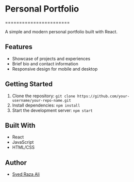 # Personal Portfolio

=======================

A simple and modern personal portfolio built with React.

## Features

- Showcase of projects and experiences
- Brief bio and contact information
- Responsive design for mobile and desktop

## Getting Started

1. Clone the repository: `git clone https://github.com/your-username/your-repo-name.git`
2. Install dependencies: `npm install`
3. Start the development server: `npm start`

## Built With

- React
- JavaScript
- HTML/CSS

## Author

- [Syed Raza Ali](https://your-website.com)
